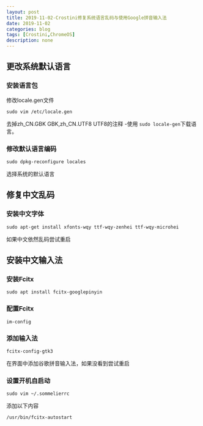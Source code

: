 ```yaml
---
layout: post
title: 2019-11-02-Crostini修复系统语言乱码与使用Google拼音输入法
date: 2019-11-02
categories: blog
tags: [Crostini,ChromeOS]
description: none
---
```

## 更改系统默认语言
### 安装语言包
修改locale.gen文件

```
sudo vim /etc/locale.gen
```
去掉zh_CN.GBK GBK,zh_CN.UTF8 UTF8的注释
-使用 `sudo locale-gen`下载语言。
### 修改默认语言编码
```
sudo dpkg-reconfigure locales
```
选择系统的默认语言
## 修复中文乱码
### 安装中文字体
```
sudo apt-get install xfonts-wqy ttf-wqy-zenhei ttf-wqy-microhei
```
如果中文依然乱码尝试重启
## 安装中文输入法
### 安装Fcitx
```
sudo apt install fcitx-googlepinyin
```
### 配置Fcitx
```
im-config
```
### 添加输入法
```
fcitx-config-gtk3
```
在界面中添加谷歌拼音输入法，如果没看到尝试重启
### 设置开机自启动
```
sudo vim ~/.sommelierrc
```
添加以下内容
```
/usr/bin/fcitx-autostart
```
